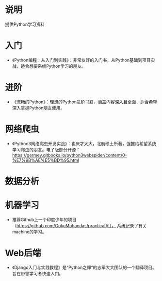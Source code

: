 # 说明
提供Python学习资料

# 入门
* 《Python编程：从入门到实践》：非常友好的入门书，从Python基础到项目实战，适合想要系统Python学习的朋友。

# 进阶
* 《流畅的Python》：理想的Python进阶书籍，涵盖内容深入且全面，适合希望深入掌握Python朋友使用。

# 网络爬虫
* 《Python3网络爬虫开发实战》：崔庆才大大，北航硕士所著，强推给希望系统学习爬虫的朋友。电子版部分开源：https://germey.gitbooks.io/python3webspider/content/0-%E7%9B%AE%E5%BD%95.html

# 数据分析

# 机器学习
* 推荐Github上一个印度少年的项目（https://github.com/GokuMohandas/practicalAI）， 系统记录了有关machine的学习。

# Web后端
* 《Django⼊⻔与实践教程》是“Python之禅”的志军大大团队的一个翻译项目。旨在带领学习者快速入门。
